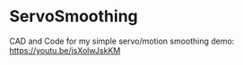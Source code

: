 # ServoSmoothing

CAD and Code for my simple servo/motion smoothing demo: https://youtu.be/jsXolwJskKM
